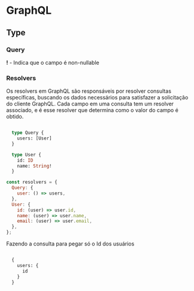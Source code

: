 # GraphQL

## Type

### Query


**!** - Indica que o campo é non-nullable

### Resolvers

Os resolvers em GraphQL são responsáveis por resolver consultas específicas, buscando os dados necessários para satisfazer a solicitação do cliente GraphQL. Cada campo em uma consulta tem um resolver associado, e é esse resolver que determina como o valor do campo é obtido.

```graphql

  type Query {
    users: [User]
  }

  type User {
    id: ID
    name: String!
  }

```

```js
const resolvers = {
  Query: {
    user: () => users,
  },
  User: {
    id: (user) => user.id,
    name: (user) => user.name,
    email: (user) => user.email,
  },
};

```

Fazendo a consulta para pegar só o Id dos usuários

```graphql

  {
    users: {
      id
    }
  }

```